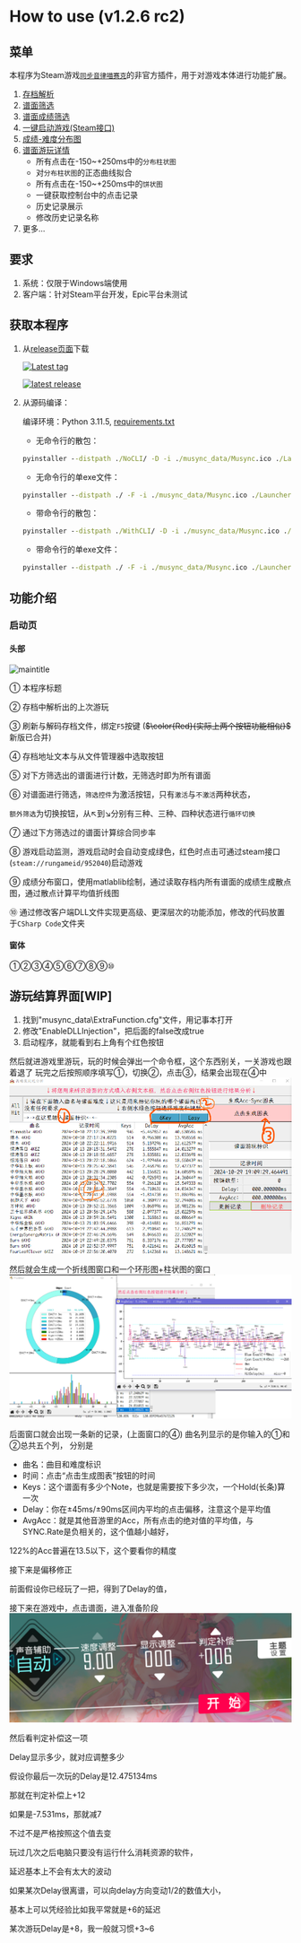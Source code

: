 # How to use (v1.2.6 rc2)

## 菜单
[steamlink]: https://store.steampowered.com/app/952040/_/
本程序为Steam游戏[`同步音律喵赛克`][steamlink]的非官方插件，用于对游戏本体进行功能扩展。
1. [存档解析](#启动页)
2. [谱面筛选](#)
3. [谱面成绩筛选](#)
4. [一键启动游戏(Steam接口)](#)
5. [成绩-难度分布图](#)
6. [谱面游玩详情](#)
	- 所有点击在-150~+250ms中的`分布柱状图`
	- 对`分布柱状图`的正态曲线拟合
	- 所有点击在-150~+250ms中的`饼状图`
	- 一键获取控制台中的点击记录
	- 历史记录展示
	- 修改历史记录名称
7. 更多...

## 要求
1. 系统：仅限于Windows端使用
2. 客户端：针对Steam平台开发，Epic平台未测试

## 获取本程序
[release]: https://github.com/Ginsakura/MUSYNCSave/releases
[requirements]: https://github.com/Ginsakura/MUSYNCSave/blob/main/requirements.txt
1. 从[release页面][release]下载

    [latest_prerelease_svg]: https://img.shields.io/github/v/release/ginsakura/MUSYNCSave?display_name=release&label=Latest%20PreRelease&include_prereleases
    [all_tags]: https://github.com/Ginsakura/MUSYNCSave/tags
    [![Latest tag][latest_prerelease_svg]][all_tags]

    [latest_release_svg]: https://img.shields.io/github/v/release/ginsakura/MUSYNCSave?display_name=release&label=Latest%20Release
    [release]: https://github.com/Ginsakura/MUSYNCSave/releases
    [![latest release][latest_release_svg]][release]

2. 从源码编译：

	编译环境：Python 3.11.5, [requirements.txt][requirements]

	- 无命令行的散包：
	```cmd
	pyinstaller --distpath ./NoCLI/ -D -i ./musync_data/Musync.ico ./Launcher.py -w
	```
	- 无命令行的单exe文件：
	```cmd
	pyinstaller --distpath ./ -F -i ./musync_data/Musync.ico ./Launcher.py -w
	```
	- 带命令行的散包：
	```cmd
	pyinstaller --distpath ./WithCLI/ -D -i ./musync_data/Musync.ico ./Launcher.py
	```
	- 带命令行的单exe文件：
	```cmd
	pyinstaller --distpath ./ -F -i ./musync_data/Musync.ico ./Launcher.py
	```

## 功能介绍
### 启动页
#### 头部

![maintitle](./ReadmeResources/how_to_use_maintitle.png "maintitle")

① 本程序标题

② 存档中解析出的上次游玩

③ 刷新与解码存档文件，绑定`F5`按键 (~~$\color{Red}{实际上两个按钮功能相似}$~~ 新版已合并)

④ 存档地址文本与从文件管理器中选取按钮

⑤ 对下方筛选出的谱面进行计数，无筛选时即为所有谱面

⑥ 对谱面进行筛选，`筛选控件`为激活按钮，只有`激活`与`不激活`两种状态，

`额外筛选`为切换按钮，从↖到↘分别有三种、三种、四种状态进行`循环切换`

⑦ 通过下方筛选过的谱面计算综合同步率

⑧ 游戏启动监测，游戏启动时会自动变成绿色，红色时点击可通过steam接口(`steam://rungameid/952040`)启动游戏

⑨ 成绩分布窗口，使用matlablib绘制，通过读取存档内所有谱面的成绩生成散点图，通过散点计算平均值折线图

⑩ 通过修改客户端DLL文件实现更高级、更深层次的功能添加，修改的代码放置于`CSharp Code`文件夹

#### 窗体

①②③④⑤⑥⑦⑧⑨⑩

## 游玩结算界面[WIP]
1. 找到"musync_data\ExtraFunction.cfg"文件，用记事本打开
2. 修改"EnableDLLInjection"，把后面的false改成true
3. 启动程序，就能看到右上角有个红色按钮

然后就进游戏里游玩，玩的时候会弹出一个命令框，这个东西别关，一关游戏也跟着退了
玩完之后按照顺序填写①，切换②，点击③，结果会出现在④中
![play_settlement](./ReadmeResources/how_to_use_play_settlement.png "play_settlement")

然后就会生成一个折线图窗口和一个环形图+柱状图的窗口
![ring&bar](./ReadmeResources/how_to_use_ring&bar_chart.png "ring & bar chart")

后面窗口就会出现一条新的记录，(上面窗口的④)
曲名列显示的是你输入的①和②总共五个列，
分别是
- 曲名：曲目和难度标识
- 时间：点击“点击生成图表”按钮的时间
- Keys：这个谱面有多少个Note，也就是需要按下多少次，一个Hold(长条)算一次
- Delay：你在±45ms/±90ms区间内平均的点击偏移，注意这个是平均值
- AvgAcc：就是其他音游里的Acc，所有点击的绝对值的平均值，与SYNC.Rate是负相关的，这个值越小越好，

122%的Acc普遍在13.5以下，这个要看你的精度

接下来是偏移修正

前面假设你已经玩了一把，得到了Delay的值，

接下来在游戏中，点击谱面，进入准备阶段
![in_game](./ReadmeResources/how_to_use_preparatory_phase.png "in game")

然后看判定补偿这一项

Delay显示多少，就对应调整多少

假设你最后一次玩的Delay是12.475134ms

那就在判定补偿上+12

如果是-7.531ms，那就减7

不过不是严格按照这个值去变

玩过几次之后电脑只要没有运行什么消耗资源的软件，

延迟基本上不会有太大的波动

如果某次Delay很离谱，可以向delay方向变动1/2的数值大小，

基本上可以凭经验比如我平常就是+6的延迟

某次游玩Delay是+8，我一般就习惯+3~6
